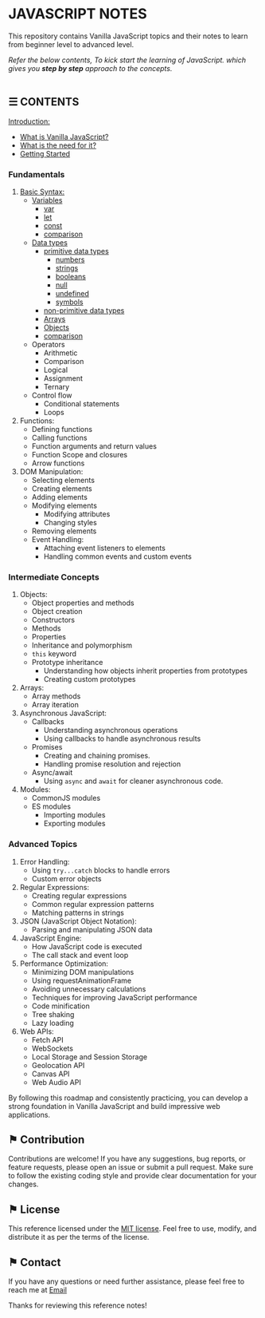 # JAVASCRIPT NOTES

This repository contains Vanilla JavaScript topics and their notes to learn from beginner level to advanced level.

*Refer the below contents, To kick start the learning of JavaScript. which gives you __step by step__ approach to the concepts.*
\
&nbsp;

## &#9776; CONTENTS 
[Introduction:](./introduction.md)
- [What is Vanilla JavaScript?](./introduction.md#-what-is-vanilla-javascript)
- [What is the need for it?](./introduction.md#-what-is-the-need-for-it)
- [Getting Started](./introduction.md#-getting-started)

### Fundamentals
1. [Basic Syntax:](./docs/basic-syntax.md)
	- [Variables](./docs/variables.md)
		- [var](./docs/variables.md#-var)
		- [let](./docs/variables.md#-let)
		- [const](./docs/variables.md#-const)
		- [comparison](./docs/variables.md#-comparison)
	- [Data types](./docs/data-types.md)
		- [primitive data types](./docs/data-types.md#-primitive-data-types) 
			- [numbers](./docs/data-types.md#-numbers)
			- [strings](./docs/data-types.md#-strings)
			- [booleans](./docs/data-types.md#-booleans)
			- [null](./docs/data-types.md#-null)
			- [undefined](./docs/data-types.md#-undefined) 
			- [symbols](./docs/data-types.md#-symbols)
		- [non-primitive data types](./docs/data-types.md#-non-primitive-data-types)
	    - [Arrays](./docs/data-types.md#-arrays)
	    - [Objects](./docs/data-types.md#-objects)	
		- [comparison](./docs/data-types.md#-comparison)
	- Operators
		- Arithmetic
		- Comparison 
		- Logical 
		- Assignment
		- Ternary
	- Control flow
		- Conditional statements
		- Loops
2. Functions:
	- Defining functions
	- Calling functions
	- Function arguments and return values
	- Function Scope and closures
	- Arrow functions
3. DOM Manipulation:
	- Selecting elements
	- Creating elements
	- Adding elements
	- Modifying elements
		- Modifying attributes
		- Changing styles
	- Removing elements
	- Event Handling:
		- Attaching event listeners to elements
		- Handling common events and custom events

### Intermediate Concepts
1. Objects:
	- Object properties and methods
	- Object creation
	- Constructors 
	- Methods
	- Properties
	- Inheritance and polymorphism
	- `this` keyword
	- Prototype inheritance
		- Understanding how objects inherit properties from prototypes
		- Creating custom prototypes
2. Arrays:
	- Array methods
	- Array iteration
3. Asynchronous JavaScript:
	- Callbacks
		- Understanding asynchronous operations
		- Using callbacks to handle asynchronous results
	- Promises
		- Creating and chaining promises.
		- Handling promise resolution and rejection
	- Async/await
		- Using `async` and `await` for cleaner asynchronous code.
4. Modules:
	- CommonJS modules
	- ES modules
		- Importing modules
		- Exporting modules

### Advanced Topics
1. Error Handling:
	- Using `try...catch` blocks to handle errors
	- Custom error objects
2. Regular Expressions:
	- Creating regular expressions
	- Common regular expression patterns
	- Matching patterns in strings
3. JSON (JavaScript Object Notation):
	- Parsing and manipulating JSON data
4. JavaScript Engine:
	- How JavaScript code is executed
	- The call stack and event loop
5. Performance Optimization:
	- Minimizing DOM manipulations
	- Using requestAnimationFrame
	- Avoiding unnecessary calculations
	- Techniques for improving JavaScript performance
	- Code minification
	- Tree shaking
	- Lazy loading
6. Web APIs:
	- Fetch API
	- WebSockets
	- Local Storage and Session Storage
	- Geolocation API
	- Canvas API
	- Web Audio API

By following this roadmap and consistently practicing, you can develop a strong foundation in Vanilla JavaScript and build impressive web applications.

## &#9873; Contribution
Contributions are welcome! If you have any suggestions, bug reports, or feature requests, please open an issue or submit a pull request. Make sure to follow the existing coding style and provide clear documentation for your changes.

## &#9873; License
This reference licensed under the [MIT license](LICENSE). Feel free to use, modify, and distribute it as per the terms of the license.

## &#9873; Contact
If you have any questions or need further assistance, please feel free to reach me at [Email](mailto:social_text)


Thanks for reviewing this reference notes!